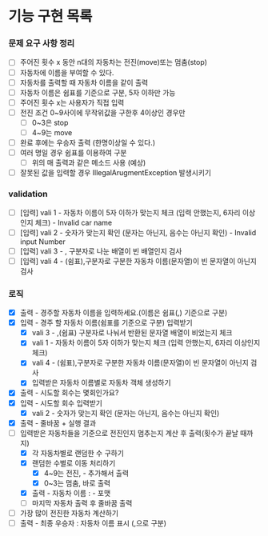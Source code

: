 # 기능 구현 목록

### 문제 요구 사항 정리

- [ ]  주어진 횟수 x 동안 n대의 자동차는 전진(move)또는 멈춤(stop)
- [ ]  자동차에 이름을 부여할 수 있다.
- [ ]  자동차를 출력할 때 자동차 이름을 같이 출력
- [ ]  자동차 이름은 쉼표를 기준으로 구분, 5자 이하만 가능
- [ ]  주어진 횟수 x는 사용자가 직접 입력
- [ ]  전진 조건 0~9사이에 무작위값을 구한후 4이상인 경우만
    - [ ]  0~3은 stop
    - [ ]  4~9는 move
- [ ]  완료 후에는 우승자 출력 (한명이상일 수 있다.)
- [ ]  여러 명일 경우 쉼표를 이용하여 구분
    - [ ]  위의 매 출력과 같은 메소드 사용 (예상)
- [ ]  잘못된 값을 입력할 경우 IllegalArugmentException 발생시키기

### validation

- [ ]  [입력] vali 1 - 자동차 이름이 5자 이하가 맞는지 체크 (입력 안했는지, 6자리 이상인지 체크) - Invalid car name
- [ ]  [입력] vali 2 - 숫자가 맞는지 확인 (문자는 아닌지, 음수는 아닌지 확인) - Invalid input Number
- [ ]  [입력] vali 3 - , 구분자로 나눈 배열이 빈 배열인지 검사
- [ ]  [입력] vali 4 - (쉼표),구분자로 구분한 자동차 이름(문자열)이 빈 문자열이 아닌지 검사
### 로직

- [x]  출력 - 경주할 자동차 이름을 입력하세요.(이름은 쉼표(,) 기준으로 구분)
- [x]  입력 - 경주 할 자동차 이름(쉼표를 기준으로 구분) 입력받기
    - [x]  vali 3 - ,(쉼표) 구분자로 나눠서 반환된 문자열 배열이 비었는지 체크
    - [x]  vali 1 - 자동차 이름이 5자 이하가 맞는지 체크 (입력 안했는지, 6자리 이상인지 체크)
    - [x]  vali 4 - (쉼표),구분자로 구분한 자동차 이름(문자열)이 빈 문자열이 아닌지 검사
    - [x]  입력받은 자동차 이름별로 자동차 객체 생성하기
- [x]  출력 - 시도할 회수는 몇회인가요?
- [x]  입력 - 시도할 회수 입력받기
    - [x]  vali 2 - 숫자가 맞는지 확인 (문자는 아닌지, 음수는 아닌지 확인)
- [x]  출력 - 줄바꿈 + 실행 결과
- [ ]  입력받은 자동차들을 기준으로 전진인지 멈추는지 계산 후 출력(횟수가 끝날 때까지)
    - [x]  각 자동차별로 랜덤한 수 구하기
    - [x]  랜덤한 수별로 이동 처리하기
        - [x]  4~9는 전진, - 추가해서 출력
        - [x]  0~3는 멈춤, 바로 출력
    - [x] 출력 - 자동차 이름 : -  포맷
    - [ ]  마지막 자동차 출력 후 줄바꿈 출력
- [ ]  가장 많이 전진한 자동차 계산하기
- [ ]  출력 - 최종 우승자 : 자동차 이름 표시 (,으로 구분)